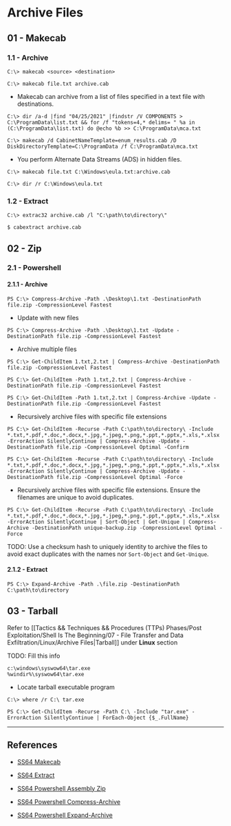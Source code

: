 # Archive Files

## 01 - Makecab

### 1.1 - Archive

```
C:\> makecab <source> <destination>

C:\> makecab file.txt archive.cab
```

- Makecab can archive from a list of files specified in a text file with destinations.

```
C:\> dir /a-d |find "04/25/2021" |findstr /V COMPONENTS > C:\ProgramData\list.txt && for /f "tokens=4,* delims= " %a in (C:\ProgramData\list.txt) do @echo %b >> C:\ProgramData\mca.txt

C:\> makecab /d CabinetNameTemplate=enum_results.cab /D DiskDirectoryTemplate=C:\ProgramData /f C:\ProgramData\mca.txt
```

- You perform Alternate Data Streams (ADS) in hidden files.

```
C:\> makecab file.txt C:\Windows\eula.txt:archive.cab

C:\> dir /r C:\Windows\eula.txt
```

### 1.2 - Extract

```
C:\> extrac32 archive.cab /l "C:\path\to\directory\"

$ cabextract archive.cab
```

## 02 - Zip

### 2.1 - Powershell

#### 2.1.1 - Archive

`PS C:\> Compress-Archive -Path .\Desktop\1.txt -DestinationPath file.zip -CompressionLevel Fastest`

- Update with new files

`PS C:\> Compress-Archive -Path .\Desktop\1.txt -Update -DestinationPath file.zip -CompressionLevel Fastest`

- Archive multiple files

```
PS C:\> Get-ChildItem 1.txt,2.txt | Compress-Archive -DestinationPath file.zip -CompressionLevel Fastest

PS C:\> Get-ChildItem -Path 1.txt,2.txt | Compress-Archive -DestinationPath file.zip -CompressionLevel Fastest

PS C:\> Get-ChildItem -Path 1.txt,2.txt | Compress-Archive -Update -DestinationPath file.zip -CompressionLevel Fastest
```

- Recursively archive files with specific file extensions

```
PS C:\> Get-ChildItem -Recurse -Path C:\path\to\directory\ -Include *.txt,*.pdf,*.doc,*.docx,*.jpg,*.jpeg,*.png,*.ppt,*.pptx,*.xls,*.xlsx -ErrorAction SilentlyContinue | Compress-Archive -Update -DestinationPath file.zip -CompressionLevel Optimal -Confirm

PS C:\> Get-ChildItem -Recurse -Path C:\path\to\directory\ -Include *.txt,*.pdf,*.doc,*.docx,*.jpg,*.jpeg,*.png,*.ppt,*.pptx,*.xls,*.xlsx -ErrorAction SilentlyContinue | Compress-Archive -Update -DestinationPath file.zip -CompressionLevel Optimal -Force
```

- Recursively archive files with specific file extensions. Ensure the filenames are unique to avoid duplicates.

```
PS C:\> Get-ChildItem -Recurse -Path C:\path\to\directory\ -Include *.txt,*.pdf,*.doc,*.docx,*.jpg,*.jpeg,*.png,*.ppt,*.pptx,*.xls,*.xlsx -ErrorAction SilentlyContinue | Sort-Object | Get-Unique | Compress-Archive -DestinationPath unique-backup.zip -CompressionLevel Optimal -Force
```

TODO: Use a checksum hash to uniquely identity to archive the files to avoid exact duplicates with the names nor `Sort-Object` and `Get-Unique`.

#### 2.1.2 - Extract

```
PS C:\> Expand-Archive -Path .\file.zip -DestinationPath C:\path\to\directory
```

## 03 - Tarball

Refer to [[Tactics && Techniques && Procedures (TTPs) Phases/Post Exploitation/Shell Is The Beginning/07 - File Transfer and Data Exfiltration/Linux/Archive Files|Tarball]] under **Linux** section

TODO: Fill this info

```
c:\windows\syswow64\tar.exe
%windir%\syswow64\tar.exe
```

- Locate tarball executable program

```
C:\> where /r C:\ tar.exe

PS C:\> Get-ChildItem -Recurse -Path C:\ -Include "tar.exe" -ErrorAction SilentlyContinue | ForEach-Object {$_.FullName}
```

---
## References

- [SS64 Makecab](https://ss64.com/nt/makecab.html)

- [SS64 Extract](https://ss64.com/nt/extract.html)

- [SS64 Powershell Assembly Zip](https://ss64.com/ps/zip.html)

- [SS64 Powershell Compress-Archive](https://ss64.com/ps/compress-archive.html)

- [SS64 Powershell Expand-Archive](https://ss64.com/ps/expand-archive.html)